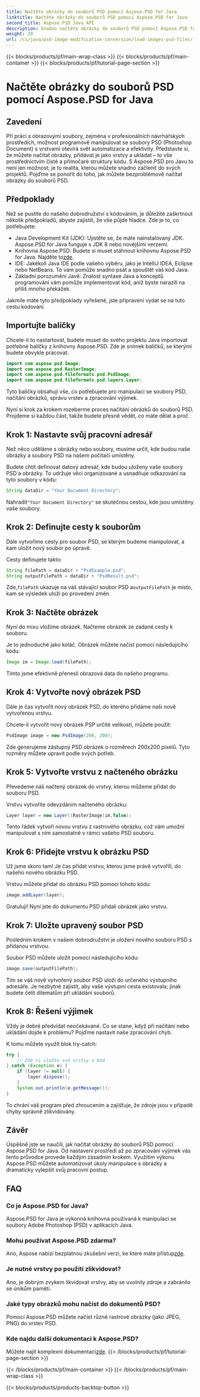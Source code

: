 ```yaml
---
title: Načtěte obrázky do souborů PSD pomocí Aspose.PSD for Java
linktitle: Načtěte obrázky do souborů PSD pomocí Aspose.PSD for Java
second_title: Aspose.PSD Java API
description: Snadno načtěte obrázky do souborů PSD pomocí Aspose.PSD for Java. Postupujte podle tohoto podrobného průvodce, abyste efektivně automatizovali své úlohy manipulace s obrázky.
weight: 20
url: /cs/java/psd-image-modification-conversion/load-images-psd-files/
---
```


{{< blocks/products/pf/main-wrap-class >}}
{{< blocks/products/pf/main-container >}}
{{< blocks/products/pf/tutorial-page-section >}}

# Načtěte obrázky do souborů PSD pomocí Aspose.PSD for Java

## Zavedení

Při práci s obrazovými soubory, zejména v profesionálních návrhářských prostředích, možnost programově manipulovat se soubory PSD (Photoshop Document) s vrstvami otevírá svět automatizace a efektivity. Představte si, že můžete načítat obrázky, přidávat je jako vrstvy a ukládat – to vše prostřednictvím čisté a přímočaré struktury kódu. S Aspose.PSD pro Javu to není jen možnost; je to realita, kterou můžete snadno začlenit do svých projektů. Pojďme se ponořit do toho, jak můžete bezproblémově načítat obrázky do souborů PSD.

## Předpoklady

Než se pustíte do našeho dobrodružství s kódováním, je důležité zaškrtnout několik předpokladů, abyste zajistili, že vše půjde hladce. Zde je to, co potřebujete:

- Java Development Kit (JDK): Ujistěte se, že máte nainstalovaný JDK. Aspose.PSD for Java funguje s JDK 8 nebo novějšími verzemi.
-  Knihovna Aspose.PSD: Budete si muset stáhnout knihovnu Aspose.PSD for Java. Najděte to[zde](https://releases.aspose.com/psd/java/).
- IDE: Jakékoli Java IDE podle vašeho výběru, jako je IntelliJ IDEA, Eclipse nebo NetBeans. To vám pomůže snadno psát a spouštět váš kód Java.
- Základní porozumění Javě: Znalost syntaxe Java a konceptů programování vám pomůže implementovat kód, aniž byste narazili na příliš mnoho překážek.

Jakmile máte tyto předpoklady vyřešené, jste připraveni vydat se na tuto cestu kódování.

## Importujte balíčky

Chcete-li to nastartovat, budete muset do svého projektu Java importovat potřebné balíčky z knihovny Aspose.PSD. Zde je snímek balíčků, se kterými budete obvykle pracovat:

```java
import com.aspose.psd.Image;
import com.aspose.psd.RasterImage;
import com.aspose.psd.fileformats.psd.PsdImage;
import com.aspose.psd.fileformats.psd.layers.Layer;
```

Tyto balíčky obsahují vše, co potřebujete pro manipulaci se soubory PSD, načítání obrázků, správu vrstev a zpracování výjimek.

Nyní si krok za krokem rozeberme proces načítání obrázků do souborů PSD. Projdeme si každou část, takže budete přesně vědět, co máte dělat a proč.

## Krok 1: Nastavte svůj pracovní adresář

Než něco uděláme s obrázky nebo soubory, musíme určit, kde budou naše obrázky a soubory PSD na našem počítači umístěny.

Budete chtít definovat datový adresář, kde budou uloženy vaše soubory PSD a obrázky. To udržuje věci organizované a usnadňuje odkazování na tyto soubory v kódu:

```java
String dataDir = "Your Document Directory";
```

 Nahradit`"Your Document Directory"` se skutečnou cestou, kde jsou umístěny vaše soubory. 

## Krok 2: Definujte cesty k souborům

Dále vytvoříme cesty pro soubor PSD, se kterým budeme manipulovat, a kam uložit nový soubor po úpravě.

Cesty definujete takto:

```java
String filePath = dataDir + "PsdExample.psd";
String outputFilePath = dataDir + "PsdResult.psd";
```

 Zde,`filePath` ukazuje na váš stávající soubor PSD a`outputFilePath` je místo, kam se výsledek uloží po provedení změn.

## Krok 3: Načtěte obrázek

Nyní do mixu vložíme obrázek. Načteme obrázek ze zadané cesty k souboru.

Je to jednoduché jako koláč. Obrázek můžete načíst pomocí následujícího kódu:

```java
Image im = Image.load(filePath);
```

Tímto jsme efektivně přenesli obrazová data do našeho programu. 

## Krok 4: Vytvořte nový obrázek PSD

Dále je čas vytvořit nový obrázek PSD, do kterého přidáme naši nově vytvořenou vrstvu.

Chcete-li vytvořit nový obrázek PSP určité velikosti, můžete použít:

```java
PsdImage image = new PsdImage(200, 200);
```

Zde generujeme zástupný PSD obrázek o rozměrech 200x200 pixelů. Tyto rozměry můžete upravit podle svých potřeb.

## Krok 5: Vytvořte vrstvu z načteného obrázku

Převedeme náš načtený obrázek do vrstvy, kterou můžeme přidat do souboru PSD.

Vrstvu vytvoříte odevzdáním načteného obrázku:

```java
Layer layer = new Layer((RasterImage)im,false);
```

Tento řádek vytvoří novou vrstvu z rastrového obrázku, což vám umožní manipulovat s ním samostatně v rámci vašeho PSD souboru.

## Krok 6: Přidejte vrstvu k obrázku PSD

Už jsme skoro tam! Je čas přidat vrstvu, kterou jsme právě vytvořili, do našeho nového obrázku PSD.

Vrstvu můžete přidat do obrázku PSD pomocí tohoto kódu:

```java
image.addLayer(layer);
```

Gratuluji! Nyní jste do dokumentu PSD přidali obrázek jako vrstvu.

## Krok 7: Uložte upravený soubor PSD

Posledním krokem v našem dobrodružství je uložení nového souboru PSD s přidanou vrstvou.

Soubor PSD můžete uložit pomocí následujícího kódu:

```java
image.save(outputFilePath);
```

Tím se váš nově vytvořený soubor PSD uloží do určeného výstupního adresáře. Je nezbytné zajistit, aby vaše výstupní cesta existovala; jinak budete čelit dilematům při ukládání souborů.

## Krok 8: Řešení výjimek

Vždy je dobré předvídat neočekávané. Co se stane, když při načítání nebo ukládání dojde k problému? Pojďme nastavit naše zpracování chyb.

K tomu můžete využít blok try-catch:

```java
try {
    // Zde si uložte své vrstvy a kód
} catch (Exception e) {
    if (layer != null) {
        layer.dispose();
    }
    System.out.println(e.getMessage());
}
```

To chrání váš program před zhroucením a zajišťuje, že zdroje jsou v případě chyby správně zlikvidovány.

## Závěr

Úspěšně jste se naučili, jak načítat obrázky do souborů PSD pomocí Aspose.PSD for Java. Od nastavení prostředí až po zpracování výjimek vás tento průvodce provede každým zásadním krokem. Využitím výkonu Aspose.PSD můžete automatizovat úkoly manipulace s obrázky a dramaticky vylepšit svůj pracovní postup.


## FAQ

### Co je Aspose.PSD for Java?

Aspose.PSD for Java je výkonná knihovna používaná k manipulaci se soubory Adobe Photoshop (PSD) v aplikacích Java.

### Mohu používat Aspose.PSD zdarma?

 Ano, Aspose nabízí bezplatnou zkušební verzi, ke které máte přístup[zde](https://releases.aspose.com/).

### Je nutné vrstvy po použití zlikvidovat?

Ano, je dobrým zvykem likvidovat vrstvy, aby se uvolnily zdroje a zabránilo se únikům paměti.

### Jaké typy obrázků mohu načíst do dokumentů PSD?

Pomocí Aspose.PSD můžete načíst různé rastrové obrázky (jako JPEG, PNG) do vrstev PSD.

### Kde najdu další dokumentaci k Aspose.PSD?

 Můžete najít komplexní dokumentaci[zde](https://reference.aspose.com/psd/java/).
{{< /blocks/products/pf/tutorial-page-section >}}

{{< /blocks/products/pf/main-container >}}
{{< /blocks/products/pf/main-wrap-class >}}

{{< blocks/products/products-backtop-button >}}
